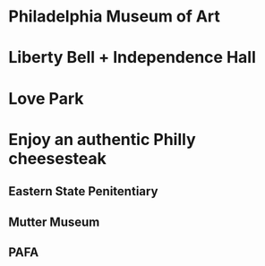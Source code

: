 # Philadelphia Museum of Art

# Liberty Bell + Independence Hall

# Love Park

# Enjoy an authentic Philly cheesesteak

## Eastern State Penitentiary

## Mutter Museum

## PAFA
